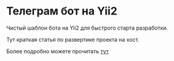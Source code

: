 Телеграм бот на Yii2
===================

Чистый шаблон бота на Yii2 для быстрого старта разработки.

Тут краткая статья по развертике проекта на хост.

Более подробно можете прочитать [тут](common/guide/ru/install.md)

